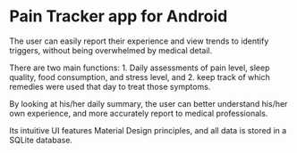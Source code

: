 # Pain Tracker app for Android

The user can easily report their experience and view trends to identify triggers, without being overwhelmed by medical detail. 

There are two main functions: 1. Daily assessments of pain level, sleep quality, food consumption, and stress level, and 2. keep track of which remedies were used that day to treat those symptoms. 

By looking at his/her daily summary, the user can better understand his/her own experience, and more accurately report to medical professionals. 

Its intuitive UI features Material Design principles, and all data is stored in a SQLite database.
